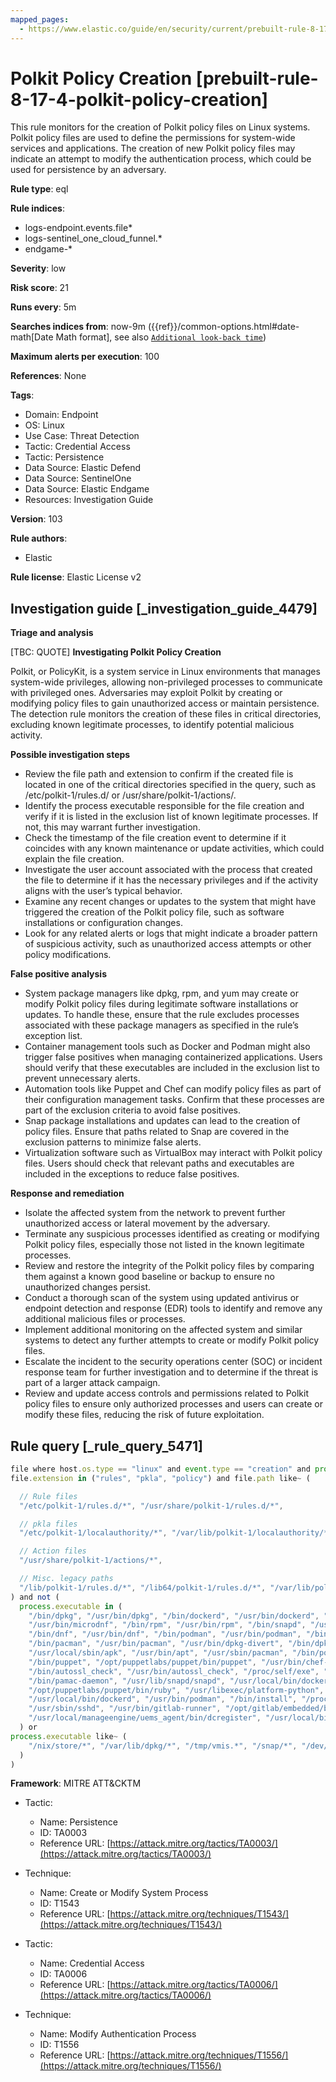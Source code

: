 ```yaml
---
mapped_pages:
  - https://www.elastic.co/guide/en/security/current/prebuilt-rule-8-17-4-polkit-policy-creation.html
---
```


# Polkit Policy Creation [prebuilt-rule-8-17-4-polkit-policy-creation]

This rule monitors for the creation of Polkit policy files on Linux systems. Polkit policy files are used to define the permissions for system-wide services and applications. The creation of new Polkit policy files may indicate an attempt to modify the authentication process, which could be used for persistence by an adversary.

**Rule type**: eql

**Rule indices**:

* logs-endpoint.events.file*
* logs-sentinel_one_cloud_funnel.*
* endgame-*

**Severity**: low

**Risk score**: 21

**Runs every**: 5m

**Searches indices from**: now-9m ({{ref}}/common-options.html#date-math[Date Math format], see also [`Additional look-back time`](docs-content://solutions/security/detect-and-alert/create-detection-rule.md#rule-schedule))

**Maximum alerts per execution**: 100

**References**: None

**Tags**:

* Domain: Endpoint
* OS: Linux
* Use Case: Threat Detection
* Tactic: Credential Access
* Tactic: Persistence
* Data Source: Elastic Defend
* Data Source: SentinelOne
* Data Source: Elastic Endgame
* Resources: Investigation Guide

**Version**: 103

**Rule authors**:

* Elastic

**Rule license**: Elastic License v2

## Investigation guide [_investigation_guide_4479]

**Triage and analysis**

[TBC: QUOTE]
**Investigating Polkit Policy Creation**

Polkit, or PolicyKit, is a system service in Linux environments that manages system-wide privileges, allowing non-privileged processes to communicate with privileged ones. Adversaries may exploit Polkit by creating or modifying policy files to gain unauthorized access or maintain persistence. The detection rule monitors the creation of these files in critical directories, excluding known legitimate processes, to identify potential malicious activity.

**Possible investigation steps**

* Review the file path and extension to confirm if the created file is located in one of the critical directories specified in the query, such as /etc/polkit-1/rules.d/ or /usr/share/polkit-1/actions/.
* Identify the process executable responsible for the file creation and verify if it is listed in the exclusion list of known legitimate processes. If not, this may warrant further investigation.
* Check the timestamp of the file creation event to determine if it coincides with any known maintenance or update activities, which could explain the file creation.
* Investigate the user account associated with the process that created the file to determine if it has the necessary privileges and if the activity aligns with the user’s typical behavior.
* Examine any recent changes or updates to the system that might have triggered the creation of the Polkit policy file, such as software installations or configuration changes.
* Look for any related alerts or logs that might indicate a broader pattern of suspicious activity, such as unauthorized access attempts or other policy modifications.

**False positive analysis**

* System package managers like dpkg, rpm, and yum may create or modify Polkit policy files during legitimate software installations or updates. To handle these, ensure that the rule excludes processes associated with these package managers as specified in the rule’s exception list.
* Container management tools such as Docker and Podman might also trigger false positives when managing containerized applications. Users should verify that these executables are included in the exclusion list to prevent unnecessary alerts.
* Automation tools like Puppet and Chef can modify policy files as part of their configuration management tasks. Confirm that these processes are part of the exclusion criteria to avoid false positives.
* Snap package installations and updates can lead to the creation of policy files. Ensure that paths related to Snap are covered in the exclusion patterns to minimize false alerts.
* Virtualization software such as VirtualBox may interact with Polkit policy files. Users should check that relevant paths and executables are included in the exceptions to reduce false positives.

**Response and remediation**

* Isolate the affected system from the network to prevent further unauthorized access or lateral movement by the adversary.
* Terminate any suspicious processes identified as creating or modifying Polkit policy files, especially those not listed in the known legitimate processes.
* Review and restore the integrity of the Polkit policy files by comparing them against a known good baseline or backup to ensure no unauthorized changes persist.
* Conduct a thorough scan of the system using updated antivirus or endpoint detection and response (EDR) tools to identify and remove any additional malicious files or processes.
* Implement additional monitoring on the affected system and similar systems to detect any further attempts to create or modify Polkit policy files.
* Escalate the incident to the security operations center (SOC) or incident response team for further investigation and to determine if the threat is part of a larger attack campaign.
* Review and update access controls and permissions related to Polkit policy files to ensure only authorized processes and users can create or modify these files, reducing the risk of future exploitation.


## Rule query [_rule_query_5471]

```js
file where host.os.type == "linux" and event.type == "creation" and process.executable != null and
file.extension in ("rules", "pkla", "policy") and file.path like~ (

  // Rule files
  "/etc/polkit-1/rules.d/*", "/usr/share/polkit-1/rules.d/*",

  // pkla files
  "/etc/polkit-1/localauthority/*", "/var/lib/polkit-1/localauthority/*",

  // Action files
  "/usr/share/polkit-1/actions/*",

  // Misc. legacy paths
  "/lib/polkit-1/rules.d/*", "/lib64/polkit-1/rules.d/*", "/var/lib/polkit-1/rules.d/*"
) and not (
  process.executable in (
    "/bin/dpkg", "/usr/bin/dpkg", "/bin/dockerd", "/usr/bin/dockerd", "/usr/sbin/dockerd", "/bin/microdnf",
    "/usr/bin/microdnf", "/bin/rpm", "/usr/bin/rpm", "/bin/snapd", "/usr/bin/snapd", "/bin/yum", "/usr/bin/yum",
    "/bin/dnf", "/usr/bin/dnf", "/bin/podman", "/usr/bin/podman", "/bin/dnf-automatic", "/usr/bin/dnf-automatic",
    "/bin/pacman", "/usr/bin/pacman", "/usr/bin/dpkg-divert", "/bin/dpkg-divert", "/sbin/apk", "/usr/sbin/apk",
    "/usr/local/sbin/apk", "/usr/bin/apt", "/usr/sbin/pacman", "/bin/podman", "/usr/bin/podman", "/usr/bin/puppet",
    "/bin/puppet", "/opt/puppetlabs/puppet/bin/puppet", "/usr/bin/chef-client", "/bin/chef-client",
    "/bin/autossl_check", "/usr/bin/autossl_check", "/proc/self/exe", "/dev/fd/*",  "/usr/bin/pamac-daemon",
    "/bin/pamac-daemon", "/usr/lib/snapd/snapd", "/usr/local/bin/dockerd", "/usr/bin/crio", "/usr/sbin/crond",
    "/opt/puppetlabs/puppet/bin/ruby", "/usr/libexec/platform-python", "/kaniko/kaniko-executor",
    "/usr/local/bin/dockerd", "/usr/bin/podman", "/bin/install", "/proc/self/exe", "/usr/lib/systemd/systemd",
    "/usr/sbin/sshd", "/usr/bin/gitlab-runner", "/opt/gitlab/embedded/bin/ruby", "/usr/sbin/gdm", "/usr/bin/install",
    "/usr/local/manageengine/uems_agent/bin/dcregister", "/usr/local/bin/pacman"
  ) or
process.executable like~ (
    "/nix/store/*", "/var/lib/dpkg/*", "/tmp/vmis.*", "/snap/*", "/dev/fd/*", "/usr/lib/virtualbox/*"
  )
)
```

**Framework**: MITRE ATT&CKTM

* Tactic:

    * Name: Persistence
    * ID: TA0003
    * Reference URL: [https://attack.mitre.org/tactics/TA0003/](https://attack.mitre.org/tactics/TA0003/)

* Technique:

    * Name: Create or Modify System Process
    * ID: T1543
    * Reference URL: [https://attack.mitre.org/techniques/T1543/](https://attack.mitre.org/techniques/T1543/)

* Tactic:

    * Name: Credential Access
    * ID: TA0006
    * Reference URL: [https://attack.mitre.org/tactics/TA0006/](https://attack.mitre.org/tactics/TA0006/)

* Technique:

    * Name: Modify Authentication Process
    * ID: T1556
    * Reference URL: [https://attack.mitre.org/techniques/T1556/](https://attack.mitre.org/techniques/T1556/)



